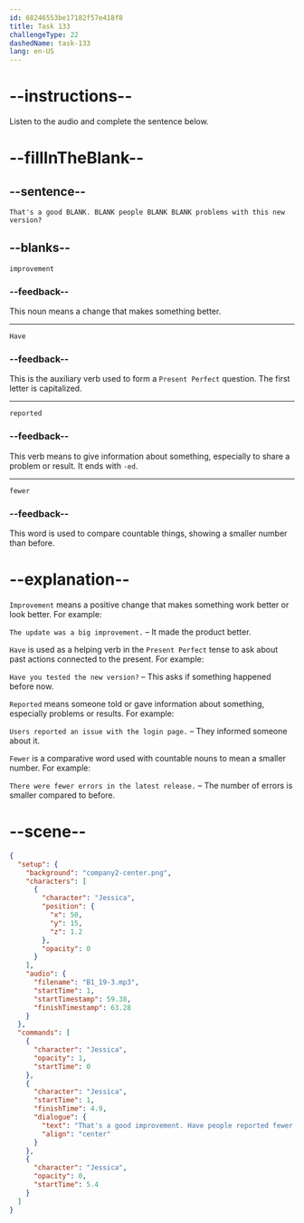 ```yaml
---
id: 68246553be17182f57e418f8
title: Task 133
challengeType: 22
dashedName: task-133
lang: en-US
---
```


<!-- (Audio) Jessica: That's a good improvement. Have people reported fewer problems with this new version? -->

# --instructions--

Listen to the audio and complete the sentence below.

# --fillInTheBlank--

## --sentence--

`That's a good BLANK. BLANK people BLANK BLANK problems with this new version?`

## --blanks--

`improvement`

### --feedback--

This noun means a change that makes something better.

---

`Have`

### --feedback--

This is the auxiliary verb used to form a `Present Perfect` question. The first letter is capitalized.

---

`reported`

### --feedback--

This verb means to give information about something, especially to share a problem or result. It ends with `-ed`.

---

`fewer`

### --feedback--

This word is used to compare countable things, showing a smaller number than before.

# --explanation--

`Improvement` means a positive change that makes something work better or look better. For example:  

`The update was a big improvement.` – It made the product better.

`Have` is used as a helping verb in the `Present Perfect` tense to ask about past actions connected to the present. For example:  

`Have you tested the new version?` – This asks if something happened before now.

`Reported` means someone told or gave information about something, especially problems or results. For example:  

`Users reported an issue with the login page.` – They informed someone about it.

`Fewer` is a comparative word used with countable nouns to mean a smaller number. For example:  

`There were fewer errors in the latest release.` – The number of errors is smaller compared to before.

# --scene--

```json
{
  "setup": {
    "background": "company2-center.png",
    "characters": [
      {
        "character": "Jessica",
        "position": {
          "x": 50,
          "y": 15,
          "z": 1.2
        },
        "opacity": 0
      }
    ],
    "audio": {
      "filename": "B1_19-3.mp3",
      "startTime": 1,
      "startTimestamp": 59.38,
      "finishTimestamp": 63.28
    }
  },
  "commands": [
    {
      "character": "Jessica",
      "opacity": 1,
      "startTime": 0
    },
    {
      "character": "Jessica",
      "startTime": 1,
      "finishTime": 4.9,
      "dialogue": {
        "text": "That's a good improvement. Have people reported fewer problems with this new version?",
        "align": "center"
      }
    },
    {
      "character": "Jessica",
      "opacity": 0,
      "startTime": 5.4
    }
  ]
}
```
